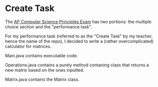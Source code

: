 # Create Task

The [AP Computer Science Principles Exam](https://apcentral.collegeboard.org/courses/ap-computer-science-principles/exam) has two portions: the multiple choice section and the "performance task".

For my performance task (referred to as the "Create Task" by my teacher, hence the name of the repo), I decided to write a (rather overcomplicated) calculator for matrices. 


Main.java contains executable code.

Operations.java contains a purely method contaning class that returns a new matrix based on the ones inputted.

Matrix.java contains the Matrix class.
